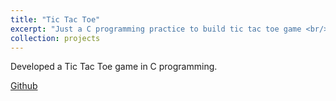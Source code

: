 ```yaml
---
title: "Tic Tac Toe"
excerpt: "Just a C programming practice to build tic tac toe game <br/><img src='/images/tic_tac_toe.png'>"
collection: projects
---
```


Developed a Tic Tac Toe game in C programming.

[Github](https://github.com/codewiz1394/tictactoe.git)